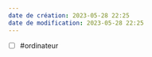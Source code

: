 ```yaml
---
date de création: 2023-05-28 22:25
date de modification: 2023-05-28 22:25
---
```

- [ ] #ordinateur 
